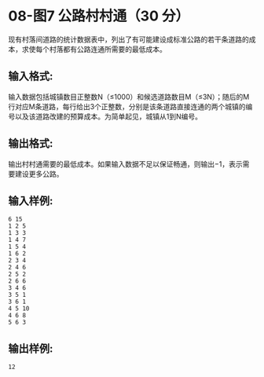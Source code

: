 # 08-图7 公路村村通（30 分）
现有村落间道路的统计数据表中，列出了有可能建设成标准公路的若干条道路的成本，求使每个村落都有公路连通所需要的最低成本。

## 输入格式:

输入数据包括城镇数目正整数N（≤1000）和候选道路数目M（≤3N）；随后的M行对应M条道路，每行给出3个正整数，分别是该条道路直接连通的两个城镇的编号以及该道路改建的预算成本。为简单起见，城镇从1到N编号。

## 输出格式:

输出村村通需要的最低成本。如果输入数据不足以保证畅通，则输出−1，表示需要建设更多公路。

## 输入样例:
```
6 15
1 2 5
1 3 3
1 4 7
1 5 4
1 6 2
2 3 4
2 4 6
2 5 2
2 6 6
3 4 6
3 5 1
3 6 1
4 5 10
4 6 8
5 6 3
```
## 输出样例:
```
12
```
